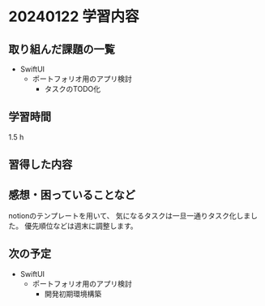 # 20240122 学習内容

## 取り組んだ課題の一覧

- SwiftUI
  - ポートフォリオ用のアプリ検討
    - タスクのTODO化

## 学習時間

1.5 h

## 習得した内容

## 感想・困っていることなど

notionのテンプレートを用いて、
気になるタスクは一旦一通りタスク化しました。
優先順位などは週末に調整します。

## 次の予定

- SwiftUI
  - ポートフォリオ用のアプリ検討
    - 開発初期環境構築
